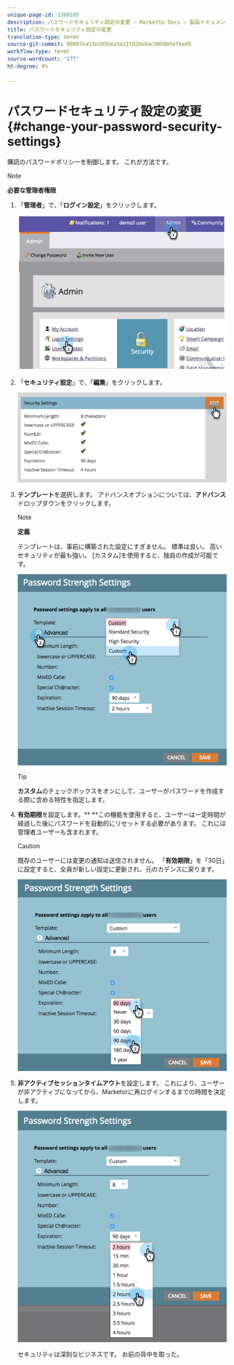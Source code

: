 ```yaml
---
unique-page-id: 2360185
description: パスワードセキュリティ設定の変更 — Marketto Docs — 製品ドキュメント
title: パスワードセキュリティ設定の変更
translation-type: tm+mt
source-git-commit: 00887ea53e395bea3a11fd28e0ac98b085ef6ed8
workflow-type: tm+mt
source-wordcount: '177'
ht-degree: 0%

---
```



# パスワードセキュリティ設定の変更{#change-your-password-security-settings}

購読のパスワードポリシーを制御します。 これが方法です。

>[!NOTE]
>
>**必要な管理者権限**

1. 「**管理者**」で、「**ログイン設定**」をクリックします。

   ![](assets/image2014-9-16-12-3a41-3a40.png)

1. 「**セキュリティ設定**」で、「**編集**」をクリックします。

   ![](assets/passwordsettings-hand.png)

1. **テンプレート**&#x200B;を選択します。 アドバンスオプションについては、**アドバンス**&#x200B;ドロップダウンをクリックします。

   >[!NOTE]
   >
   >**定義**
   >
   >
   >テンプレートは、事前に構築された設定にすぎません。 標準は良い。 高いセキュリティが最も強い。 [カスタム]を使用すると、独自の作成が可能です。

   ![](assets/passwordstrength.png)

   >[!TIP]
   >
   >**カスタム**&#x200B;のチェックボックスをオンにして、ユーザーがパスワードを作成する際に含める特性を指定します。

1. **有効期限**&#x200B;を設定します。** **この機能を使用すると、ユーザーは一定時間が経過した後にパスワードを自動的にリセットする必要があります。 これには管理者ユーザーも含まれます。

   >[!CAUTION]
   >
   >既存のユーザーには変更の通知は送信されません。 「**有効期限**」を「30日」に設定すると、全員が新しい設定に更新され、元のカデンスに戻ります。

   ![](assets/expiration.png)

1. **非アクティブセッションタイムアウト**&#x200B;を設定します。 これにより、ユーザーが非アクティブになってから、Marketorに再ログインするまでの時間を決定します。

   ![](assets/inactivesession.png)

   セキュリティは深刻なビジネスです。 お前の背中を取った。


